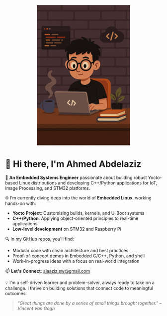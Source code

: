 
<div align="center">
  <a href="https://github.com/aaabdelaziz">
    <img src="./geek-coder.png" alt="Geek Coder" width="300"/>
  </a>
</div>

# 👋 Hi there, I'm Ahmed Abdelaziz

🚀 **An Embedded Systems Engineer** passionate about building robust Yocto-based Linux distributions and developing C++/Python applications for IoT, Image Processing, and STM32 platforms.

🌐 I'm currently diving deep into the world of **Embedded Linux**, working hands-on with:
-  **Yocto Project**: Customizing builds, kernels, and U-Boot systems
-  **C++/Python**: Applying object-oriented principles to real-time applications
-  **Low-level development** on STM32 and Raspberry Pi

🔍 In my GitHub repos, you'll find:
-  Modular code with clean architecture and best practices
-  Proof-of-concept demos in Embedded C/C++, Python, and shell
-  Work-in-progress ideas with a focus on real-world integration

📫 **Let's Connect**: [aiaaziz.sw@gmail.com](mailto:aiaaziz.sw@gmail.com)

💡 I’m a self-driven learner and problem-solver, always ready to take on a challenge. I thrive on building solutions that connect code to meaningful outcomes.

> *“Great things are done by a series of small things brought together.” – Vincent Van Gogh*
